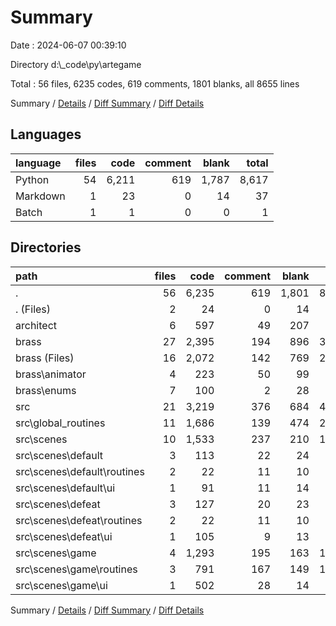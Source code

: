 # Summary

Date : 2024-06-07 00:39:10

Directory d:\\_code\\py\\artegame

Total : 56 files,  6235 codes, 619 comments, 1801 blanks, all 8655 lines

Summary / [Details](details.md) / [Diff Summary](diff.md) / [Diff Details](diff-details.md)

## Languages
| language | files | code | comment | blank | total |
| :--- | ---: | ---: | ---: | ---: | ---: |
| Python | 54 | 6,211 | 619 | 1,787 | 8,617 |
| Markdown | 1 | 23 | 0 | 14 | 37 |
| Batch | 1 | 1 | 0 | 0 | 1 |

## Directories
| path | files | code | comment | blank | total |
| :--- | ---: | ---: | ---: | ---: | ---: |
| . | 56 | 6,235 | 619 | 1,801 | 8,655 |
| . (Files) | 2 | 24 | 0 | 14 | 38 |
| architect | 6 | 597 | 49 | 207 | 853 |
| brass | 27 | 2,395 | 194 | 896 | 3,485 |
| brass (Files) | 16 | 2,072 | 142 | 769 | 2,983 |
| brass\\animator | 4 | 223 | 50 | 99 | 372 |
| brass\\enums | 7 | 100 | 2 | 28 | 130 |
| src | 21 | 3,219 | 376 | 684 | 4,279 |
| src\\global_routines | 11 | 1,686 | 139 | 474 | 2,299 |
| src\\scenes | 10 | 1,533 | 237 | 210 | 1,980 |
| src\\scenes\\default | 3 | 113 | 22 | 24 | 159 |
| src\\scenes\\default\\routines | 2 | 22 | 11 | 10 | 43 |
| src\\scenes\\default\\ui | 1 | 91 | 11 | 14 | 116 |
| src\\scenes\\defeat | 3 | 127 | 20 | 23 | 170 |
| src\\scenes\\defeat\\routines | 2 | 22 | 11 | 10 | 43 |
| src\\scenes\\defeat\\ui | 1 | 105 | 9 | 13 | 127 |
| src\\scenes\\game | 4 | 1,293 | 195 | 163 | 1,651 |
| src\\scenes\\game\\routines | 3 | 791 | 167 | 149 | 1,107 |
| src\\scenes\\game\\ui | 1 | 502 | 28 | 14 | 544 |

Summary / [Details](details.md) / [Diff Summary](diff.md) / [Diff Details](diff-details.md)